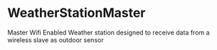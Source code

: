 # WeatherStationMaster
Master Wifi Enabled Weather station designed to receive data from a wireless slave as outdoor sensor
